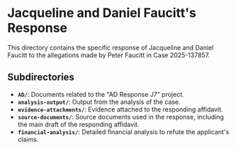 # Jacqueline and Daniel Faucitt's Response

This directory contains the specific response of Jacqueline and Daniel Faucitt to the allegations made by Peter Faucitt in Case 2025-137857.

## Subdirectories

- **`AD/`**: Documents related to the "AD Response J7" project.
- **`analysis-output/`**: Output from the analysis of the case.
- **`evidence-attachments/`**: Evidence attached to the responding affidavit.
- **`source-documents/`**: Source documents used in the response, including the main draft of the responding affidavit.
- **`financial-analysis/`**: Detailed financial analysis to refute the applicant's claims.

